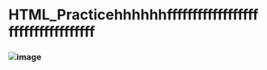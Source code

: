 # HTML_Practicehhhhhhfffffffffffffffffffffffffffffffffff
### ![image](https://github.com/user-attachments/assets/4667781f-d140-46bc-8d1b-63db36272670)

 
